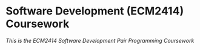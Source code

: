 # Software Development (ECM2414) Coursework

_This is the ECM2414 Software Development Pair Programming Coursework_


